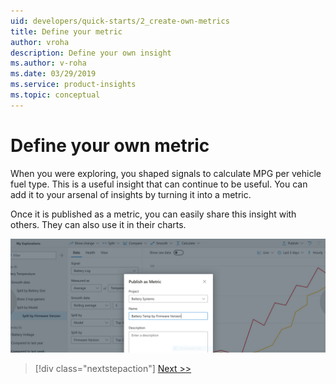 ```yaml
---
uid: developers/quick-starts/2_create-own-metrics
title: Define your metric
author: vroha
description: Define your own insight
ms.author: v-roha
ms.date: 03/29/2019
ms.service: product-insights
ms.topic: conceptual
---
```


# Define your own metric  

When you were exploring, you shaped signals to calculate MPG per vehicle fuel type. This is a useful insight that can continue to be useful. You can add it to your arsenal of insights by turning it into a metric. 

Once it is published as a metric, you can easily share this insight with others. They can also use it in their charts.  

![Creating metrics](create-metrics.png)

> [!div class="nextstepaction"]
> [Next >>](2_1_define-insight.md)

